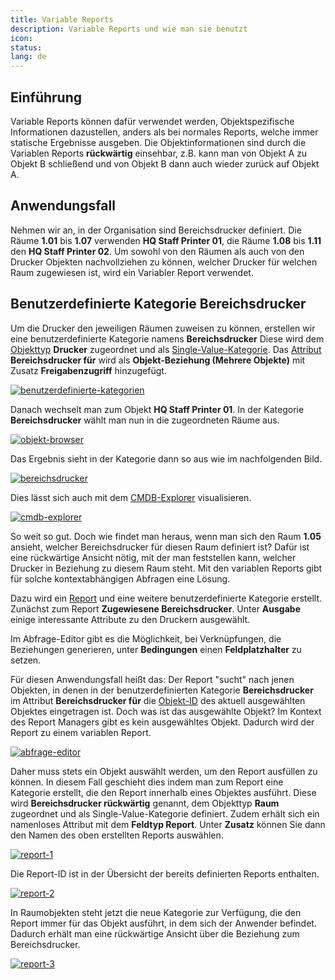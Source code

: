 ```yaml
---
title: Variable Reports
description: Variable Reports und wie man sie benutzt
icon:
status:
lang: de
---
```


## Einführung

Variable Reports können dafür verwendet werden, Objektspezifische Informationen dazustellen, anders als bei normales Reports, welche immer statische Ergebnisse ausgeben.
Die Objektinformationen sind durch die Variablen Reports **rückwärtig** einsehbar, z.B. kann man von Objekt A zu Objekt B schließend und von Objekt B dann auch wieder zurück auf Objekt A.

## Anwendungsfall

Nehmen wir an, in der Organisation sind Bereichsdrucker definiert. Die Räume **1.01** bis **1.07** verwenden **HQ Staff Printer 01**, die Räume **1.08** bis **1.11** den **HQ Staff Printer 02**.
Um sowohl von den Räumen als auch von den Drucker Objekten nachvollziehen zu können, welcher Drucker für welchen Raum zugewiesen ist, wird ein Variabler Report verwendet.

## Benutzerdefinierte Kategorie Bereichsdrucker

Um die Drucker den jeweiligen Räumen zuweisen zu können, erstellen wir eine benutzerdefinierte Kategorie namens **Bereichsdrucker**
Diese wird dem [Objekttyp](../grundlagen/struktur-it-dokumentation.md#objekttyp) **Drucker** zugeordnet und als [Single-Value-Kategorie](../grundlagen/struktur-it-dokumentation.md#single-value-kategorie). Das [Attribut](../grundlagen/struktur-it-dokumentation.md#attribut) **Bereichsdrucker für** wird als **Objekt-Beziehung (Mehrere Objekte)** mit Zusatz **Freigabenzugriff** hinzugefügt.

[![benutzerdefinierte-kategorien](../assets/images/de/anwendungsfaelle/variable-reports/1-vr.png)](../assets/images/de/anwendungsfaelle/variable-reports/1-vr.png)

Danach wechselt man zum Objekt **HQ Staff Printer 01**. In der Kategorie **Bereichsdrucker** wählt man nun in die zugeordneten Räume aus.

[![objekt-browser](../assets/images/de/anwendungsfaelle/variable-reports/2-vr.png)](../assets/images/de/anwendungsfaelle/variable-reports/2-vr.png)

Das Ergebnis sieht in der Kategorie dann so aus wie im nachfolgenden Bild.

[![bereichsdrucker](../assets/images/de/anwendungsfaelle/variable-reports/3-vr.png)](../assets/images/de/anwendungsfaelle/variable-reports/3-vr.png)

Dies lässt sich auch mit dem [CMDB-Explorer](../auswertungen/cmdb-explorer/index.md) visualisieren.

[![cmdb-explorer](../assets/images/de/anwendungsfaelle/variable-reports/4-vr.png)](../assets/images/de/anwendungsfaelle/variable-reports/4-vr.png)

So weit so gut. Doch wie findet man heraus, wenn man sich den Raum **1.05** ansieht, welcher Bereichsdrucker für diesen Raum definiert ist? Dafür ist eine rückwärtige Ansicht nötig, mit der man feststellen kann, welcher Drucker in Beziehung zu diesem Raum steht. Mit den variablen Reports gibt für solche kontextabhängigen Abfragen eine Lösung.

Dazu wird ein [Report](../auswertungen/report-manager.md) und eine weitere benutzerdefinierte Kategorie erstellt. Zunächst zum Report **Zugewiesene Bereichsdrucker**. Unter **Ausgabe** einige interessante Attribute zu den Druckern ausgewählt.

Im Abfrage-Editor gibt es die Möglichkeit, bei Verknüpfungen, die Beziehungen generieren, unter **Bedingungen** einen **Feldplatzhalter** zu setzen.

Für diesen Anwendungsfall heißt das: Der Report "sucht" nach jenen Objekten, in denen in der benutzerdefinierten Kategorie **Bereichsdrucker** im Attribut **Bereichsdrucker für** die [Objekt-ID](../grundlagen/eindeutige-referenzierungen.md) des aktuell ausgewählten Objektes eingetragen ist. Doch was ist das ausgewählte Objekt? Im Kontext des Report Managers gibt es kein ausgewähltes Objekt. Dadurch wird der Report zu einem variablen Report.

[![abfrage-editor](../assets/images/de/anwendungsfaelle/variable-reports/5-vr.png)](../assets/images/de/anwendungsfaelle/variable-reports/5-vr.png)

Daher muss stets ein Objekt auswählt werden, um den Report ausfüllen zu können. In diesem Fall geschieht dies indem man zum Report eine Kategorie erstellt, die den Report innerhalb eines Objektes ausführt. Diese wird **Bereichsdrucker rückwärtig** genannt, dem Objekttyp **Raum** zugeordnet und als Single-Value-Kategorie definiert. Zudem erhält sich ein namenloses Attribut mit dem **Feldtyp Report**. Unter **Zusatz** können Sie dann den Namen des oben erstellten Reports auswählen.

[![report-1](../assets/images/de/anwendungsfaelle/variable-reports/6-vr.png)](../assets/images/de/anwendungsfaelle/variable-reports/6-vr.png)

Die Report-ID ist in der Übersicht der bereits definierten Reports enthalten.

[![report-2](../assets/images/de/anwendungsfaelle/variable-reports/7-vr.png)](../assets/images/de/anwendungsfaelle/variable-reports/7-vr.png)

In Raumobjekten steht jetzt die neue Kategorie zur Verfügung, die den Report immer für das Objekt ausführt, in dem sich der Anwender befindet. Dadurch erhält man eine rückwärtige Ansicht über die Beziehung zum Bereichsdrucker.

[![report-3](../assets/images/de/anwendungsfaelle/variable-reports/8-vr.png)](../assets/images/de/anwendungsfaelle/variable-reports/8-vr.png)
